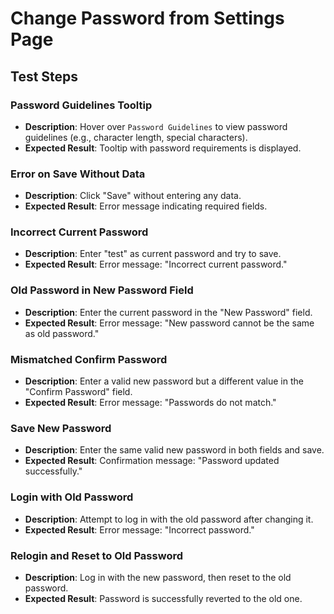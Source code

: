 # Change Password from Settings Page

## Test Steps

### **Password Guidelines Tooltip**
   - **Description**: Hover over `Password Guidelines` to view password guidelines (e.g., character length, special characters).
   - **Expected Result**: Tooltip with password requirements is displayed.

### **Error on Save Without Data**
   - **Description**: Click "Save" without entering any data.
   - **Expected Result**: Error message indicating required fields.

### **Incorrect Current Password**
   - **Description**: Enter "test" as current password and try to save.
   - **Expected Result**: Error message: "Incorrect current password."

### **Old Password in New Password Field**
   - **Description**: Enter the current password in the "New Password" field.
   - **Expected Result**: Error message: "New password cannot be the same as old password."

### **Mismatched Confirm Password**
   - **Description**: Enter a valid new password but a different value in the "Confirm Password" field.
   - **Expected Result**: Error message: "Passwords do not match."

### **Save New Password**
   - **Description**: Enter the same valid new password in both fields and save.
   - **Expected Result**: Confirmation message: "Password updated successfully."

### **Login with Old Password**
   - **Description**: Attempt to log in with the old password after changing it.
   - **Expected Result**: Error message: "Incorrect password."

### **Relogin and Reset to Old Password**
   - **Description**: Log in with the new password, then reset to the old password.
   - **Expected Result**: Password is successfully reverted to the old one.
